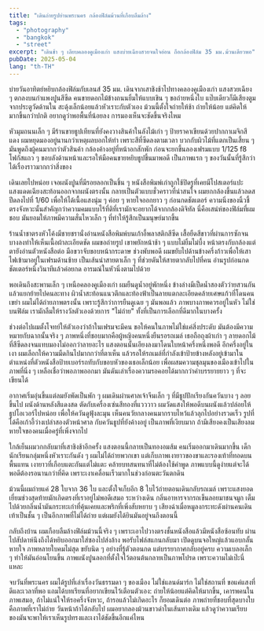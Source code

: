 ```yaml
---
title: "เดินถ่ายรูปย่านพระนคร กล้องฟิล์มม้วนที่เกือบลืมล้าง"
tags:
  - "photography"
  - "bangkok"
  - "street"
excerpt: "เดินช้า ๆ เลียบคลองคูเมืองเก่า แสงบ่ายเฉียงสวยจนใจอ่อน ถือกล้องฟิล์ม 35 มม.ม้วนเดียวพอ"
pubDate: 2025-05-04
lang: "th-TH"
---
```


บ่ายวันอาทิตย์หยิบกล้องฟิล์มกับเลนส์ 35 มม. เดินจากเสาชิงช้าไปทางคลองคูเมืองเก่า แสงสวยเฉียง ๆ ตกลงบนกำแพงปูนสีซีด คนขายดอกไม้ข้างถนนยิ้มให้แบบเขิน ๆ ขอถ่ายหนึ่งใบ แป๊บเดียวก็มีเสียงตูมจากประตูวัดด้านใน สะดุ้งเล็กน้อยแล้วหัวเราะกับตัวเอง ม้วนนี้ตั้งใจถ่ายให้ช้า ถ่ายให้น้อย แต่คิดให้มากขึ้นกว่าปกติ อยากดูว่าพอพื้นที่น้อยลง การมองเห็นจะชัดขึ้นจริงไหม

หัวมุมถนนเล็ก ๆ มีร้านขายธูปเทียนที่ยังคงวางสินค้าในลังไม้เก่า ๆ ป้ายราคาเขียนด้วยปากกาเมจิกสีแดง ผมหยุดมองอยู่นานกว่าเหตุผลบอกให้ทำ เพราะสีที่ซีดลงตามเวลา บวกกับผิวไม้ที่แตกเป็นเสี้ยน ๆ มันพูดถึงผู้คนมากกว่าตัวสินค้า กล้องค้างอยู่ที่หน้าอกสักพัก ก่อนจะยกขึ้นลองเฟรมแบบ 1/125 f8 โฟกัสแถว ๆ ขอบลังด้านหน้าและรอให้มือคนขายหยิบธูปขึ้นมาพอดี เป็นภาพแรก ๆ ของวันนั้นที่รู้สึกว่าได้เรื่องราวมากกว่าสิ่งของ

เดินเลยไปหน่อย เจอผนังปูนที่มีรอยลอกเป็นชิ้น ๆ หนังสือพิมพ์เก่าถูกใช้ปิดรูที่เคยมีโปสเตอร์แปะ แสงแดดเฉียงสะท้อนออกจากผนังตรงนั้น กลายเป็นตัวแบบชั่วคราวที่น่าสนใจ ผมยกกล้องขึ้นแล้วลดสปีดลงไปที่ 1/60 เพื่อให้ได้เนื้อแสงนุ่ม ๆ ค่อย ๆ หายใจออกยาว ๆ ก่อนกดชัตเตอร์ ความนิ่งของนิ้วชี้ตรงจังหวะนั้นสำคัญกว่าความคมแบบไร้ที่ติที่เรามักจะอยากได้จากกล้องดิจิทัล นี่คือเสน่ห์ของฟิล์มที่ผมชอบ มันยอมให้ภาพมีความสั่นไหวเล็ก ๆ ที่ทำให้รู้สึกเป็นมนุษย์มากขึ้น

ร้านน้ำชาตรงหัวโค้งมีชายชรานั่งอ่านหนังสือพิมพ์บนเก้าอี้พลาสติกสีซีด เสื้อยืดสีขาวที่ผ่านการซักจนบางลงทำให้เห็นเนื้อผ้าละเอียดชัด ผมขอถ่ายรูป เขาพยักหน้าช้า ๆ แบบไม่ยิ้มไม่บึ้ง หน้าตรงกับกล้องแต่ตายังอ่านตัวหนังสือต่อ มือขวาจับขอบหน้ากระดาษ ช่วงพับพอดี ผมขยับไปด้านข้างครึ่งก้าวเพื่อให้เสาไฟเข้ามาอยู่ในเฟรมด้านซ้าย เป็นเส้นนำสายตาเล็ก ๆ ที่ช่วยดันให้สายตากลับไปที่คน อ่านรูปก่อนกดชัตเตอร์หนึ่งวินาทีแล้วค่อยกด อารมณ์ในหัวนิ่งตามไปด้วย

พอเดินถึงสะพานเล็ก ๆ เหนือคลองคูเมืองเก่า ผมยืนดูน้ำอยู่พักหนึ่ง ข้างล่างมีเป็ดน้ำสองตัวว่ายสวนกันแล้วแยกย้ายไปคนละทาง ผิวน้ำสะท้อนแนวตึกและท้องฟ้าเป็นลายแตกละเอียดคล้ายเศษแก้วที่โดนคนเขย่า ผมไม่ได้ถ่ายภาพตรงนั้น เพราะรู้สึกว่าการยืนดูเฉย ๆ มันพอแล้ว ภาพบางภาพควรอยู่ในหัว ไม่ใช่บนฟิล์ม เรามักลืมให้รางวัลตัวเองด้วยการ "ไม่ถ่าย" ทั้งที่เป็นการเลือกที่ดีมากในบางครั้ง

ช่วงต่อไปผมตั้งโจทย์ให้ตัวเองว่าถ้าในเฟรมจะมีคน ขอให้คนในภาพไม่ใช่แค่สิ่งประดับ มันต้องมีความหมายกับฉากนั้นจริง ๆ ภาพหนึ่งที่ชอบมากคือผู้หญิงคนหนึ่งยืนรอรถเมล์ เธอถือถุงผ้าเก่า ๆ ลายดอกไม้ที่สีซีดลงจนแทบมองไม่ออกว่าลายอะไร แสงตอนนั้นเอียงลงมาโดนใบหน้าครึ่งหนึ่งพอดี อีกครึ่งอยู่ในเงา ผมเลือกให้ความมืดกินไปมากกว่าที่ตาเห็น แล้วรอให้รถเมล์ที่กำลังเข้าป้ายข้างหลังอยู่เข้ามาในตำแหน่งที่ตัวหนังสือป้ายเบอร์รถทับกับขอบหัวของเธอเล็กน้อย เพื่อผสมความชุลมุนของเมืองเข้าไปในภาพที่นิ่ง ๆ เหลือเชื่อว่าพอภาพออกมา มันดันเล่าเรื่องความรอคอยได้มากกว่าคำบรรยายยาว ๆ ที่จะเขียนได้

อากาศเริ่มอุ่นขึ้นแต่ลมยังพัดเป็นพัก ๆ ผมเดินผ่านศาลเจ้าจีนเล็ก ๆ ที่มีธูปปักเรียงกันควันบาง ๆ ลอยขึ้นไป ผนังด้านหลังสีแดงสด ตัดกับเครื่องเซ่นสีทองที่แวววาว ผมวัดแสงให้พอดีบนผนังแล้วปล่อยให้ธูปโอเวอร์ไปหน่อย เพื่อให้ควันดูฟุ้งละมุน เห็นคนวัยกลางคนมากราบไหว้แล้วลุกไปอย่างรวดเร็ว รูปที่ได้คือเก้าอี้ว่างเปล่าสองตัวหน้าศาล กับควันธูปที่ยังค้างอยู่ เป็นภาพที่เงียบมาก ถ้ามีเสียงคงเป็นเสียงลมหายใจของคนเมื่อครู่ที่เพิ่งจากไป

ใกล้เย็นผมวกกลับมาที่เสาชิงช้าอีกครั้ง แสงตอนนี้กลายเป็นทองอมส้ม คนเริ่มออกมาเดินมากขึ้น เด็กนักเรียนกลุ่มหนึ่งหัวเราะกันดัง ๆ ผมไม่ได้ถ่ายพวกเขา แต่เก็บภาพเงายาวของขาและรองเท้าที่ทอดบนพื้นแทน เงายาวที่เกือบแตะกันแต่ไม่แตะ คล้ายบทสนทนาที่ไม่ต้องใช้คำพูด ภาพแบบนี้ดูง่ายแต่จะได้พอดีต้องรอนานกว่าที่คิด เพราะเงาเคลื่อนเร็วมากในช่วงก่อนตะวันตกดิน

ม้วนนี้ผมถ่ายแค่ 28 ใบจาก 36 ใบ และตั้งใจเก็บอีก 8 ใบไว้ถ่ายตอนเดินกลับรถเมล์ เพราะแสงยอดเยี่ยมช่วงสุดท้ายมักเกิดตรงที่เราอยู่ไม่พอดีเสมอ ระหว่างเดิน กลิ่นอาหารจากรถเข็นลอยมาชนจมูก เต็มไปด้วยกลิ่นน้ำมันกระทะเก่าที่คุ้นเคยและพริกที่เพิ่งสับหยาบ ๆ เสียงฉ่าเมื่อหมูลงกระทะดังผ่านคนเดินเท้าเป็นชั้น ๆ เป็นอีกภาพที่ไม่ได้ถ่าย แต่ผมยังได้ยินมันอยู่จนถึงตอนนี้

กลับถึงบ้าน ผมเกือบลืมล้างฟิล์มม้วนนี้จริง ๆ เพราะเอาไปวางตรงชั้นหนังสือแล้วมีหนังสือซ้อนทับ ผ่านไปสัปดาห์นึงถึงได้หยิบออกมาใส่ซองไปส่งล้าง พอรับไฟล์สแกนกลับมา เปิดดูบนจอใหญ่แล้วแอบกลั้นหายใจ ภาพหลายใบคมไม่สุด ขยับนิด ๆ อย่างที่รู้ตัวตอนกด แต่บรรยากาศกลับอยู่ครบ ความเบลอเล็ก ๆ ทำให้มันอ่อนโยนขึ้น ภาพผนังปูนลอกที่ตั้งใจไว้ตอนต้นกลายเป็นภาพโปรด เพราะความไม่เป๊ะนี่แหละ

จบวันที่พระนคร ผมได้รูปที่เล่าเรื่องวันธรรมดา ๆ ของเมือง ไม่ใช่แลนด์มาร์ก ไม่ใช่สถานที่ ขอแค่แสงที่ดีและเวลาที่พอ แถมได้บทเรียนที่อยากเขียนไว้เตือนตัวเอง: ถ่ายให้น้อยแต่คิดให้มากขึ้น, เคารพคนในภาพเสมอ, ถ้าไม่แน่ใจให้รอครึ่งจังหวะ, ถ้ารอแล้วไม่เกิดอะไร ก็ยอมเดินต่อ ภาพถ่ายที่ชอบที่สุดบางใบคือภาพที่เราไม่ถ่าย วันหน้าถ้าได้กลับไป ผมอยากลองม้วนขาวดำในเส้นทางเดิม แล้วดูว่าความเรียบของมันจะพาให้เราเห็นรูปทรงและเงาได้ชัดขึ้นอีกแค่ไหน
